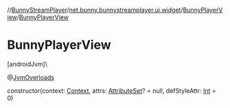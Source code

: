 //[BunnyStreamPlayer](../../../index.md)/[net.bunny.bunnystreamplayer.ui.widget](../index.md)/[BunnyPlayerView](index.md)/[BunnyPlayerView](-bunny-player-view.md)

# BunnyPlayerView

[androidJvm]\

@[JvmOverloads](https://kotlinlang.org/api/core/kotlin-stdlib/kotlin.jvm/-jvm-overloads/index.html)

constructor(context: [Context](https://developer.android.com/reference/kotlin/android/content/Context.html), attrs: [AttributeSet](https://developer.android.com/reference/kotlin/android/util/AttributeSet.html)? = null, defStyleAttr: [Int](https://kotlinlang.org/api/core/kotlin-stdlib/kotlin/-int/index.html) = 0)